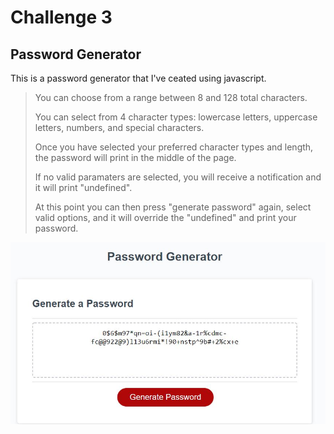 # Challenge 3
## Password Generator

<p>This is a password generator that I've ceated using javascript.</p>

> You can choose from a range between 8 and 128 total characters.
>
> You can select from 4 character types: lowercase letters, uppercase letters, numbers, and special characters.
>
> Once you have selected your preferred character types and length, the password will print in the middle of the page.
>
> If no valid paramaters are selected, you will receive a notification and it will print "undefined".
>
> At this point you can then press "generate password" again, select valid options, and it will override the "undefined" and print your password.

![Screenshot of deployed application](screenshot.jpg)

